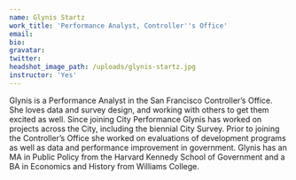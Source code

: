 ```yaml
---
name: Glynis Startz
work_title: 'Performance Analyst, Controller''s Office'
email:
bio:
gravatar:
twitter:
headshot_image_path: /uploads/glynis-startz.jpg
instructor: 'Yes'
---
```


Glynis is a Performance Analyst in the San Francisco Controller’s Office. She loves data and survey design, and working with others to get them excited as well. Since joining City Performance Glynis has worked on projects across the City, including the biennial City Survey. Prior to joining the Controller’s Office she worked on evaluations of development programs as well as data and performance improvement in government. Glynis has an MA in Public Policy from the Harvard Kennedy School of Government and a BA in Economics and History from Williams College.